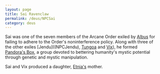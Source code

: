 ```yaml
---
layout: page
title: Sai Ravenclaw
permalink: /deus/NPCSai
category: deus
---
```

Sai was one of the seven members of the Arcane Order exiled by [Albus](NPCAlbus) for failing to adhere to the Order's noninterference policy. Along with three of the other exiles [Jendu]((NPCJendu), [Tungoa](NPCTungoa) and [Vix](NPCVix)), he formed [Pandora's Box](OrgPandora), a group devoted to bettering humanity's mystic potential through genetic and mystic manipulation.

Sai and Vix produced a daughter, [Etnia's](NPCEtnia) mother.
